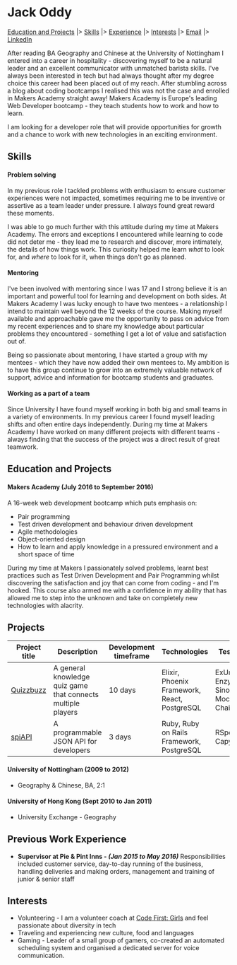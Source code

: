 # Jack Oddy

 [Education and Projects](#education) |> [Skills](#skills) |> [Experience](#experience) |> [Interests](#interests) |> [Email](mailto:jackoddy91@gmail.com) |> [LinkedIn](https://uk.linkedin.com/in/jackoddy)

After reading BA Geography and Chinese at the University of Nottingham I entered into a career in hospitality - discovering myself to be a natural leader and an excellent communicator with unmatched barista skills. I've always been interested in tech but had always thought after my degree choice this career had been placed out of my reach. After stumbling across a blog about coding bootcamps I realised this was not the case and enrolled in Makers Academy straight away! Makers Academy is Europe's leading Web Developer bootcamp - they teach students how to work and how to learn.

I am looking for a developer role that will provide opportunities for growth and a chance to work with new technologies in an exciting environment.

## <a name="skills">Skills</a>


#### Problem solving

In my previous role I tackled problems with enthusiasm to ensure customer experiences were not impacted, sometimes requiring me to be inventive or assertive as a team leader under pressure. I always found great reward these moments.

I was able to go much further with this attitude during my time at Makers Academy. The errors and exceptions I encountered while learning to code did not deter me - they lead me to research and discover, more intimately, the details of how things work. This curiosity helped me learn _what_ to look for, and _where_ to look for it, when things don't go as planned.


#### Mentoring

I've been involved with mentoring since I was 17 and I strong believe it is an important and powerful tool for learning and development on both sides. At Makers Academy I was lucky enough to have two mentees - a relationship I intend to maintain well beyond the 12 weeks of the course. Making myself available and approachable gave me the opportunity to pass on advice from my recent experiences and to share my knowledge about particular problems they encountered - something I get a lot of value and satisfaction out of.

Being so passionate about mentoring, I have started a group with my mentees - which they have now added their own mentees to. My ambition is to have this group continue to grow into an extremely valuable network of support, advice and information for bootcamp students and graduates.


#### Working as a part of a team

Since University I have found myself working in both big and small teams in a variety of environments. In my previous career I found myself leading shifts and often entire days independently. During my time at Makers Academy I have worked on many different projects with different teams - always finding that the success of the project was a direct result of great teamwork.


## <a name="education">Education and Projects</a>

#### Makers Academy (July 2016 to September 2016)

A 16-week web development bootcamp which puts emphasis on:
- Pair programming
- Test driven development and behaviour driven development
- Agile methodologies
- Object-oriented design
- How to learn and apply knowledge in a pressured environment and a short space of time

During my time at Makers I passionately solved problems, learnt best practices such as Test Driven Development and Pair Programming whilst discovering the satisfaction and joy that can come from coding - and I'm hooked. This course also armed me with a confidence in my ability that has allowed me to step into the unknown and take on completely new technologies with alacrity.

## Projects

Project title  | Description  									| Development timeframe | Technologies | Testing
------------- | ------------------------------	| ------------- |------------- |---------
[Quizzbuzz](https://github.com/quizzbuzz/quizzbuzz/)| A general knowledge quiz game that connects multiple players | 10 days | Elixir, Phoenix Framework, React, PostgreSQL| ExUnit, Enzyme, Sinon, Mocha, Chai
[spiAPI](https://github.com/spyAPI/spyAPI) | A programmable JSON API for developers| 3 days | Ruby, Ruby on Rails Framework, PostgreSQL | RSpec, Capybara



#### University of Nottingham (2009 to 2012)

- Geography & Chinese, BA, 2:1

#### University of Hong Kong (Sept 2010 to Jan 2011)

- University Exchange - Geography

## <a name="experience">Previous Work Experience</a>

- **Supervisor at Pie & Pint Inns - _(Jan 2015 to May 2016)_**
Responsibilities included customer service, day-to-day running of the business, handling deliveries and making orders, management and training of junior & senior staff

## <a name="interests">Interests</a>
- Volunteering - I am a volunteer coach at [Code First: Girls](http://www.codefirstgirls.org.uk/) and feel passionate about diversity in tech
- Traveling and experiencing new culture, food and languages
- Gaming - Leader of a small group of gamers, co-created an automated scheduling system and organised a dedicated server for voice communication.
